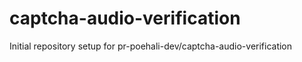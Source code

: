 # captcha-audio-verification

Initial repository setup for pr-poehali-dev/captcha-audio-verification